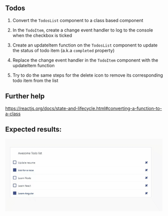 ## Todos

1. Convert the `TodosList` component to a class based component

2. In the `TodoItem`, create a change event handler to log to the console when the checkbox is ticked

3. Create an updateItem function on the `TodosList` component to update the status of todo item (a.k.a `completed` property)

4. Replace the change event handler in the `TodoItem` component with the updateItem function

5. Try to do the same steps for the delete icon to remove its corresponding todo item from the list

## Further help

https://reactjs.org/docs/state-and-lifecycle.html#converting-a-function-to-a-class

## Expected results:

![Final results](phase-5.gif "At the end, your app should look like this")